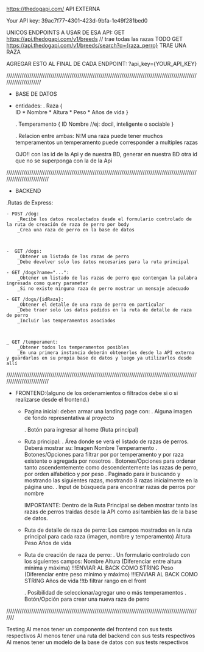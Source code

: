 https://thedogapi.com/   API EXTERNA

Your API key:
39ac7f77-4301-423d-9bfa-1e49f281bed0

UNICOS ENDPOINTS A USAR DE ESA API:
GET https://api.thedogapi.com/v1/breeds // trae todas las razas TODO
GET https://api.thedogapi.com/v1/breeds/search?q={raza_perro}  TRAE UNA RAZA

AGREGAR ESTO AL FINAL DE CADA ENDPOINT:
?api_key={YOUR_API_KEY}

/////////////////////////////////////////////////////////////////////////////////////////////////////////////////////

* BASE DE DATOS

 - entidades:
    . Raza {    
            ID *
            Nombre *
            Altura *
            Peso *
            Años de vida
        }

    . Temperamento {
            ID
            Nombre   //ej: docil, inteligente o sociable
        }

    . Relacion entre ambas: N:M
      una raza puede tener muchos temperamentos
      un temperamento puede corresponder a multiples razas


      OJO!! con las id de la Api y de nuestra BD, generar en nuestra BD otra id que no se superponga con la de la Api

/////////////////////////////////////////////////////////////////////////////////////////////////////////////////////////

* BACKEND

.Rutas de Express:

    - POST /dog:
        _Recibe los datos recolectados desde el formulario controlado de la ruta de creación de raza de perro por body
        _Crea una raza de perro en la base de datos



    -  GET /dogs:
        _Obtener un listado de las razas de perro
        _Debe devolver solo los datos necesarios para la ruta principal

    - GET /dogs?name="...":
        _Obtener un listado de las razas de perro que contengan la palabra ingresada como query parameter
        _Si no existe ninguna raza de perro mostrar un mensaje adecuado

    - GET /dogs/{idRaza}:
        _Obtener el detalle de una raza de perro en particular
        _Debe traer solo los datos pedidos en la ruta de detalle de raza de perro
        _Incluir los temperamentos asociados

    

    _ GET /temperament:
        _Obtener todos los temperamentos posibles
        _En una primera instancia deberán obtenerlos desde la API externa y guardarlos en su propia base de datos y luego ya utilizarlos desde allí


/////////////////////////////////////////////////////////////////////////////////////////////////////////////////////////
* FRONTEND:(alguno de los ordenamientos o filtrados debe si o si realizarse desde el frontend.)

    - Pagina inicial: 
        deben armar una landing page con:
        . Alguna imagen de fondo representativa al proyecto
 
        . Botón para ingresar al home (Ruta principal)

     - Ruta principal: 
        . Área donde se verá el listado de razas de perros. Deberá mostrar su:
            Imagen
            Nombre
            Temperamento
        . Botones/Opciones para filtrar por por temperamento y por raza existente o agregada por nosotros
        . Botones/Opciones para ordenar tanto ascendentemente como descendentemente las razas de perro, 
          por orden alfabético y por peso
        . Paginado para ir buscando y mostrando las siguientes razas, mostrando 8 razas inicialmente en la página uno.
        . Input de búsqueda para encontrar razas de perros por nombre
        
        IMPORTANTE: Dentro de la Ruta Principal se deben mostrar tanto las razas de perros traidas desde la API como así también las de la base de datos.

    - Ruta de detalle de raza de perro:
        Los campos mostrados en la ruta principal para cada raza (imagen, nombre y temperamento)
        Altura
        Peso
        Años de vida

    - Ruta de creación de raza de perro:
        . Un formulario controlado con los siguientes campos:
            Nombre
            Altura (Diferenciar entre altura mínima y máxima) !!!ENVIAR AL BACK COMO STRING
            Peso (Diferenciar entre peso mínimo y máximo)      !!!ENVIAR AL BACK COMO STRING
            Años de vida                                       !!tb filtrar rango en el front

        . Posibilidad de seleccionar/agregar uno o más temperamentos
        . Botón/Opción para crear una nueva raza de perro

///////////////////////////////////////////////////////////////////////////////////////////////////////

Testing
 Al menos tener un componente del frontend con sus tests respectivos
 Al menos tener una ruta del backend con sus tests respectivos
 Al menos tener un modelo de la base de datos con sus tests respectivos